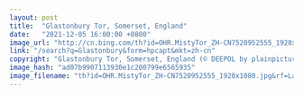```yaml
---
layout: post
title:  "Glastonbury Tor, Somerset, England"
date:   "2021-12-05 16:00:00 +0800"
image_url: "http://cn.bing.com/th?id=OHR.MistyTor_ZH-CN7520952555_1920x1080.jpg&rf=LaDigue_1920x1080.jpg&pid=hp"
link: "/search?q=Glastonbury&form=hpcapt&mkt=zh-cn"
copyright: "Glastonbury Tor, Somerset, England (© DEEPOL by plainpicture/Adam Burton)"
image_hash: "ad07b9907113930e1c200799e6565935"
image_filename: "th?id=OHR.MistyTor_ZH-CN7520952555_1920x1080.jpg&rf=LaDigue_1920x1080.jpg&pid=hp"
---
```

